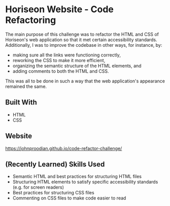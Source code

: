 # Horiseon Website - Code Refactoring

The main purpose of this challenge was to refactor the HTML and CSS of Horiseon's web application so that it met certain accessibility standards. Additionally, I was to improve the codebase in other ways, for instance, by:

* making sure all the links were functioning correctly,
* reworking the CSS to make it more efficient, 
* organizing the semantic structure of the HTML elements, and
* adding comments to both the HTML and CSS.

This was all to be done in such a way that the web application's appearance remained the same.

## Built With
* HTML
* CSS

## Website
https://johnproodian.github.io/code-refactor-challenge/

## (Recently Learned) Skills Used
* Semantic HTML and best practices for structuring HTML files
* Structuring HTML elements to satisfy specific accessibility standards (e.g. for screen readers)
* Best practices for structuring CSS files
* Commenting on CSS files to make code easier to read
